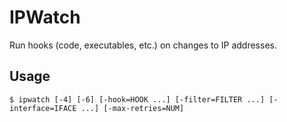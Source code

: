 # IPWatch

Run hooks (code, executables, etc.) on changes to IP addresses.

## Usage

```console
$ ipwatch [-4] [-6] [-hook=HOOK ...] [-filter=FILTER ...] [-interface=IFACE ...] [-max-retries=NUM]
```
